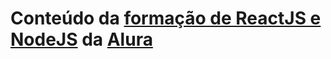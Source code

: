 # Conteúdo da [formação de ReactJS e NodeJS](https://cursos.alura.com.br/formacao-full-stack-react-node-js) da [Alura](https://alura.com.br)
